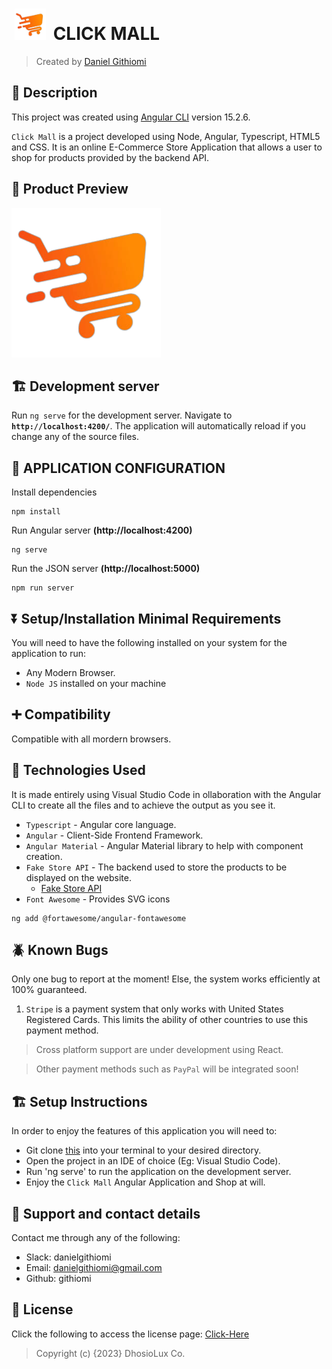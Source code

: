 # <a href="https://github.com/githiomi/Click-Mall" target="_blank"><img style="margin: 0px 5px" src="./src/assets/Images/click_mall_logo_alt.png" alt="Click Hive" height="50" /></a> CLICK MALL

> Created by <a href="https://www.github.com/githiomi"> Daniel Githiomi </a>

## 🚧 Description

This project was created using [Angular CLI](https://github.com/angular/angular-cli) version 15.2.6.

`Click Mall` is a project developed using Node, Angular, Typescript, HTML5 and CSS. It is an online E-Commerce Store Application that allows a user to shop for products provided by the backend API.

## 👀 Product Preview

![Screenshot](./src/assets/images/click_mall_logo_alt.png)

## 🏗️ Development server

Run `ng serve` for the development server. Navigate to __`http://localhost:4200/`__. The application will automatically reload if you change any of the source files.

## 🏁 APPLICATION CONFIGURATION

Install dependencies

```` (nodejs)
npm install
````

Run Angular server __(http://localhost:4200)__

```(nodejs)
ng serve
```

Run the JSON server __(http://localhost:5000)__

```(nodejs)
npm run server
```

## ⏬ Setup/Installation Minimal Requirements

You will need to have the following installed on your system for the application to run:

* Any Modern Browser.
* `Node JS` installed on your machine

## ➕ Compatibility

Compatible with all mordern browsers.

## 🤖 Technologies Used

It is made entirely using Visual Studio Code in ollaboration with the Angular CLI to create all the files and to achieve the output as you see it.

* `Typescript` - Angular core language.
* `Angular` - Client-Side Frontend Framework.
* `Angular Material` - Angular Material library to help with component creation.
* `Fake Store API` - The backend used to store the products to be displayed on the website.
  * [Fake Store API](https://fakestoreapi.com/)
* `Font Awesome` - Provides SVG icons

```(nodejs)
ng add @fortawesome/angular-fontawesome
```

## 🪲 Known Bugs

Only one bug to report at the moment! Else, the system works efficiently at 100% guaranteed.

1. `Stripe` is a payment system that only works with United States Registered Cards. This limits the ability of other countries to use this payment method.

> Cross platform support are under development using React.

> Other payment methods such as `PayPal` will be integrated soon!

## 🏗️ Setup Instructions

In order to enjoy the features of this application you will need to:

* Git clone [this](https://github.com/githiomi/Click-Mall) into your terminal to your
  desired directory.
* Open the project in an IDE of choice (Eg: Visual Studio Code).
* Run 'ng serve' to run the application on the development server.
* Enjoy the `Click Mall` Angular Application and Shop at will.

## 📧 Support and contact details

Contact me through any of the following:

* Slack: danielgithiomi
* Email: danielgithiomi@gmail.com
* Github: githiomi

## 📃 License

Click the following to access the license
page: [Click-Here](https://githiomi.github.io/Privacy-Policy/)

> Copyright (c) {2023} DhosioLux Co.
